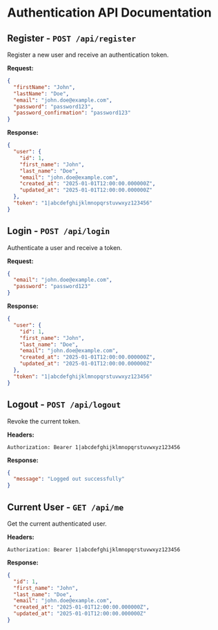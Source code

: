 # Authentication API Documentation

## Register - `POST /api/register`
Register a new user and receive an authentication token.

**Request:**
```json
{
  "firstName": "John",
  "lastName": "Doe",
  "email": "john.doe@example.com",
  "password": "password123",
  "password_confirmation": "password123"
}
```

**Response:**
```json
{
  "user": {
    "id": 1,
    "first_name": "John",
    "last_name": "Doe",
    "email": "john.doe@example.com",
    "created_at": "2025-01-01T12:00:00.000000Z",
    "updated_at": "2025-01-01T12:00:00.000000Z"
  },
  "token": "1|abcdefghijklmnopqrstuvwxyz123456"
}
```

## Login - `POST /api/login`
Authenticate a user and receive a token.

**Request:**
```json
{
  "email": "john.doe@example.com",
  "password": "password123"
}
```

**Response:**
```json
{
  "user": {
    "id": 1,
    "first_name": "John",
    "last_name": "Doe",
    "email": "john.doe@example.com",
    "created_at": "2025-01-01T12:00:00.000000Z",
    "updated_at": "2025-01-01T12:00:00.000000Z"
  },
  "token": "1|abcdefghijklmnopqrstuvwxyz123456"
}
```

## Logout - `POST /api/logout`
Revoke the current token.

**Headers:**
```
Authorization: Bearer 1|abcdefghijklmnopqrstuvwxyz123456
```

**Response:**
```json
{
  "message": "Logged out successfully"
}
```

## Current User - `GET /api/me`
Get the current authenticated user.

**Headers:**
```
Authorization: Bearer 1|abcdefghijklmnopqrstuvwxyz123456
```

**Response:**
```json
{
  "id": 1,
  "first_name": "John",
  "last_name": "Doe",
  "email": "john.doe@example.com",
  "created_at": "2025-01-01T12:00:00.000000Z",
  "updated_at": "2025-01-01T12:00:00.000000Z"
}
```
